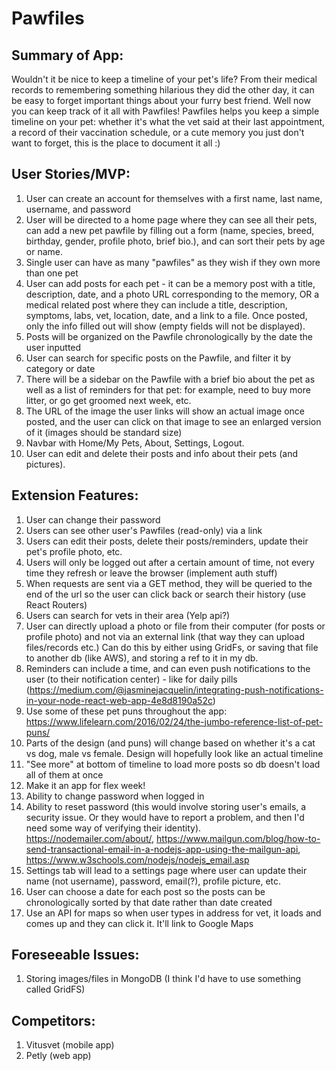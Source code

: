 
# Pawfiles

## Summary of App:
Wouldn't it be nice to keep a timeline of your pet's life?
From their medical records to remembering something hilarious they did
the other day, it can be easy to forget important things about your
furry best friend. Well now you can keep track of it all with
Pawfiles! Pawfiles helps you keep a simple timeline on your pet:
whether it's what the vet said at their last appointment, a record of
their vaccination schedule, or a cute memory you just don't want to
forget, this is the place to document it all :)

## User Stories/MVP: 
1. User can create an account for themselves with a first name, last name, username, and password
2. User will be directed to a home page where they can see all their pets, can add a new pet pawfile by filling out a form (name, species, breed, birthday, gender, profile photo, brief bio.), and can sort their pets by age or name. 
3. Single user can have as many "pawfiles" as they wish if they own more than one pet
4. User can add posts for each pet - it can be a memory post with a title, description, date, and a photo URL corresponding to the memory, OR a medical related post where they can include a title, description, symptoms, labs, vet, location, date, and a link to a file. Once posted, only the info filled out will show (empty fields will not be displayed).
5. Posts will be organized on the Pawfile chronologically by the date the user inputted
6. User can search for specific posts on the Pawfile, and filter it by category or date
7. There will be a sidebar on the Pawfile with a brief bio about the pet as well as a list of reminders for that pet: for
example, need to buy more litter, or go get groomed next week, etc.
8. The URL of the image the user links will show an actual image once posted, and the user can click on that image to see an enlarged version of it (images should be standard size) 
9. Navbar with Home/My Pets, About, Settings, Logout.
10. User can edit and delete their posts and info about their pets (and pictures). 

## Extension Features: 
1. User can change their password
2. Users can see other user's Pawfiles (read-only) via a link
3. Users can edit their posts, delete their posts/reminders, update their pet's profile photo, etc.
4. Users will only be logged out after a certain amount of time, not every time they refresh or leave the browser (implement auth stuff) 
5. When requests are sent via a GET method, they will be queried to the end of the url so the user can click back or search their history (use React Routers) 
6. Users can search for vets in their area (Yelp api?) 
7. User can directly upload a photo or file from their computer (for posts or profile photo) and not via an external link (that way they can upload files/records etc.) Can do this by either using GridFs, or saving that file to another db (like AWS), and storing a ref to it in my db. 
8. Reminders can include a time, and can even push notifications to the user (to their notification center) - like for daily pills (https://medium.com/@jasminejacquelin/integrating-push-notifications-in-your-node-react-web-app-4e8d8190a52c)
9. Use some of these pet puns throughout the app: https://www.lifelearn.com/2016/02/24/the-jumbo-reference-list-of-pet-puns/
10. Parts of the design (and puns) will change based on whether it's a cat vs dog, male vs female. Design will hopefully look like an actual timeline
11. "See more" at bottom of timeline to load more posts so db doesn't load all of them at once
12. Make it an app for flex week!
13. Ability to change password when logged in
14. Ability to reset password (this would involve storing user's emails, a security issue. Or they would have to report a problem, and then I'd need some way of verifying their identity). https://nodemailer.com/about/, https://www.mailgun.com/blog/how-to-send-transactional-email-in-a-nodejs-app-using-the-mailgun-api, https://www.w3schools.com/nodejs/nodejs_email.asp
15. Settings tab will lead to a settings page where user can update their name (not username), password, email(?), profile picture, etc. 
16. User can choose a date for each post so the posts can be chronologically sorted by that date rather than date created
17. Use an API for maps so when user types in address for vet, it loads and comes up and they can click it. It'll link to Google Maps 

## Foreseeable Issues: 
1. Storing images/files in MongoDB (I think I'd have to use something called GridFS) 

## Competitors:
1. Vitusvet (mobile app)
2. Petly (web app) 
